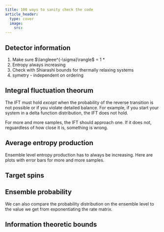 ```yaml
---
title: 100 ways to sanity check the code 
article_header:
  type: cover
  image:
    src: 
---
```


## Detector information

<ol>
  <li>Make sure $\langleee^{-\sigma}\rangle$ = 1 * </li>
  <li>Entropy always increasing</li>
  <li>Check with Shiarashi bounds for thermally relaxing systems</li>
  <li>symetry - independent on ordering</li>
  
</ol>

## Integral fluctuation theorum 

The IFT must hold *except* when the probability of the reverse transition is not possible or if you violate detailed balance. For example, if you start your system in a delta function distribution, the IFT does not hold.

For more and more samples, the IFT should approach one. If it does not, reguardless of how close it is, something is wrong. 

## Average entropy production

Ensemble level entropy production has to always be increasing. Here are plots with error bars for more and more samples. 


## Target spins


## Ensemble probability

We  can also compare the probability distribution on the ensemble level to the value we get from exponentiating the rate matrix. 

## Information theoretic bounds 


